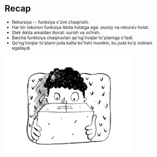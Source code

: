 # Recap

* Rekursiya -- funksiya o'zini chaqirishi.
* Har bir rekursiv funksiya ikkita holatga ega: asosiy va rekursiv holat.
* Stek ikkita amaldan iborat: surish va ochish.
* Barcha funktsiya chaqiruvlari qo'ng'iroqlar to'plamiga o'tadi.
* Qo'ng'iroqlar to'plami juda katta bo'lishi mumkin, bu juda ko'p xotirani egallaydi

![recap](<../3. Recursion/image-29.png>)
